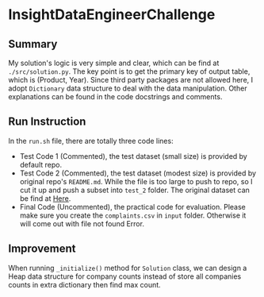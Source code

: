 # InsightDataEngineerChallenge

## Summary
My solution's logic is very simple and clear, which can be find at `./src/solution.py`. 
The key point is to get the primary key of output table, which is (Product, Year).
Since third party packages are not allowed here, I adopt `Dictionary` data structure to deal with the data manipulation.
Other explanations can be found in the code docstrings and comments.

## Run Instruction
In the `run.sh` file, there are totally three code lines: 
- Test Code 1 (Commented), the test dataset (small size) is provided by default repo.
- Test Code 2 (Commented), the test dataset (modest size) is provided by original repo's `README.md`. While the file
 is too large to push to repo, so I cut it up and push a subset into `test_2` folder. The original dataset can be
  find at [Here](http://files.consumerfinance.gov/ccdb/complaints.csv.zip).
- Final Code (Uncommented), the practical code for evaluation. Please make sure you create the `complaints.csv` in
 `input` folder. Otherwise it will come out with file not found Error.
 
 ## Improvement
 When running `_initialize()` method for `Solution` class, we can design a Heap data structure for company counts
  instead of store all companies counts in extra dictionary then find max count.  